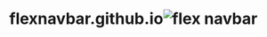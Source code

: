 # flexnavbar.github.io![flex navbar](https://user-images.githubusercontent.com/114283440/194578332-332a7c58-0b88-4508-8b37-c5061a8c8251.png)
